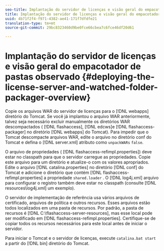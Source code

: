 ```yaml
---
seo-title: Implantação do servidor de licenças e visão geral do empacotador de pastas observado
title: Implantação do servidor de licenças e visão geral do empacotador de pastas observado
uuid: 4b71f2f4-f971-4382-ae41-171f7dfdfe21
translation-type: tm+mt
source-git-commit: 29bc8323460d9be0fce66cbea7c6fce46df20d61

---
```



# Implantação do servidor de licenças e visão geral do empacotador de pastas observado {#deploying-the-license-server-and-watched-folder-packager-overview}

Copie os arquivos WAR do servidor de licenças para o [!DNL webapps] diretório do Tomcat. Se você já implantou o arquivo WAR anteriormente, talvez seja necessário excluir manualmente os diretórios WAR descompactados ( [!DNL flashaccess], [!DNL edcws]e [!DNL flashaccess-packager] no diretório [!DNL webapps] do Tomcat). Para impedir que o Tomcat descompacte arquivos WAR, edite o arquivo no diretório conf do Tomcat e defina o [!DNL server.xml] atributo como `unpackWARs` `false`.

O arquivo de propriedades ( [!DNL flashaccess-refimpl.properties]) deve estar no classpath para que o servidor carregue as propriedades. Copie este arquivo para um diretório e atualize-o com os valores apropriados. Edite o arquivo [!DNL catalina.properties] no diretório [!DNL conf] do Tomcat e adicione o diretório que contém [!DNL flashaccess-refimpl.properties] a propriedade `shared.loader` . O [!DNL log4j.xml] arquivo para configurar o registro também deve estar no classpath (consulte [!DNL resources\log4j.xml] um exemplo).

O servidor de implementação de referência usa vários arquivos de certificado, arquivos de política e outros recursos. Esses arquivos estão todos localizados em uma pasta de recursos. Por padrão, a pasta de recursos é [!DNL C:\flashaccess-server-resources], mas esse local pode ser modificado em [!DNL flashaccess-refimpl.properties]. Certifique-se de copiar todos os recursos necessários para este local antes de iniciar o servidor.

Para iniciar o Tomcat e o servidor de licenças, execute `catalina.bat start` a partir do [!DNL bin] diretório do Tomcat.
